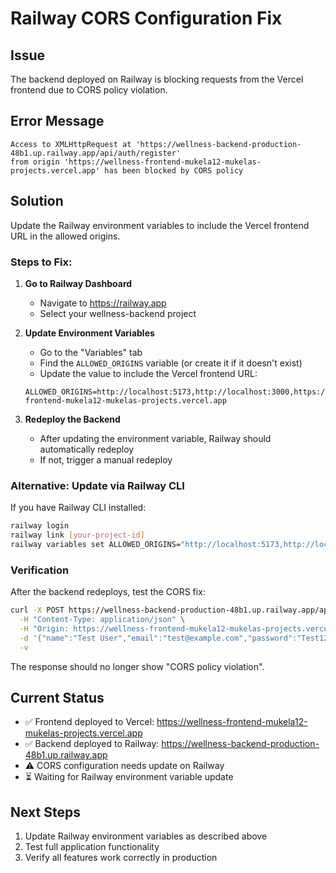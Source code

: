 # Railway CORS Configuration Fix

## Issue
The backend deployed on Railway is blocking requests from the Vercel frontend due to CORS policy violation.

## Error Message
```
Access to XMLHttpRequest at 'https://wellness-backend-production-48b1.up.railway.app/api/auth/register' 
from origin 'https://wellness-frontend-mukela12-mukelas-projects.vercel.app' has been blocked by CORS policy
```

## Solution
Update the Railway environment variables to include the Vercel frontend URL in the allowed origins.

### Steps to Fix:

1. **Go to Railway Dashboard**
   - Navigate to https://railway.app
   - Select your wellness-backend project

2. **Update Environment Variables**
   - Go to the "Variables" tab
   - Find the `ALLOWED_ORIGINS` variable (or create it if it doesn't exist)
   - Update the value to include the Vercel frontend URL:

   ```
   ALLOWED_ORIGINS=http://localhost:5173,http://localhost:3000,https://wellness-frontend-mukela12-mukelas-projects.vercel.app
   ```

3. **Redeploy the Backend**
   - After updating the environment variable, Railway should automatically redeploy
   - If not, trigger a manual redeploy

### Alternative: Update via Railway CLI
If you have Railway CLI installed:

```bash
railway login
railway link [your-project-id]
railway variables set ALLOWED_ORIGINS="http://localhost:5173,http://localhost:3000,https://wellness-frontend-mukela12-mukelas-projects.vercel.app"
```

### Verification
After the backend redeploys, test the CORS fix:

```bash
curl -X POST https://wellness-backend-production-48b1.up.railway.app/api/auth/register \
  -H "Content-Type: application/json" \
  -H "Origin: https://wellness-frontend-mukela12-mukelas-projects.vercel.app" \
  -d '{"name":"Test User","email":"test@example.com","password":"Test123!","department":"Engineering","role":"employee"}' \
  -v
```

The response should no longer show "CORS policy violation".

## Current Status
- ✅ Frontend deployed to Vercel: https://wellness-frontend-mukela12-mukelas-projects.vercel.app
- ✅ Backend deployed to Railway: https://wellness-backend-production-48b1.up.railway.app
- ⚠️ CORS configuration needs update on Railway
- ⏳ Waiting for Railway environment variable update

## Next Steps
1. Update Railway environment variables as described above
2. Test full application functionality
3. Verify all features work correctly in production